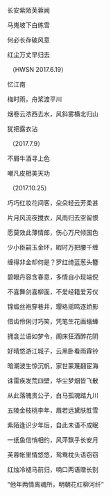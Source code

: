 长安紫陌芙蓉阙

马嵬坡下白练雪

何必长存破风意

红尘万丈早归去

​	（HWSN 2017.6.19）



忆江南

梅时雨，舟桨渡平川

烟卷云浓西去水，风斜雾横北归山

犹把露衣沾

​	（2017.7.9）



不屑牛酒寻上色

嘲凡皮相美天功

​	（2017.10.25）



巧巧红妆花间客，朵朵轻云芳柔甚

片月风流夜搅衣，风雨归去空留恨

愿莫效此薄情郎，伤心万尺倾国色



少小臣嗣玉金环，暇时万把腰千缠

缠得非金却何是？罗红绮蓝葱头簪

碧眼丹容含春意，多情自小现端倪

不喜舞剑喜柳面，不爱经籍爱芳仪

锦缎丝袍穿巷井，璎珞摇鸣逐娇影

借齿伶俐讨巧笑，凭笔生花画蛾螓

拥衾兰语如梦令，阁床狂酒醉花阴

好晴悠游江城子，云黑卧看雨霖铃



暗潮波生惊沉帆，家世蒙蔑翻宦海

诛雷疾发荒四壁，华尘梦烟皆飞散

从此落魄贵公子，白马孤魂踏九川



五陵金枝桃李年，眉若远黛肤胜雪

紫陌逢识少年后，自此未语不成眠

一纸鱼信悄相约，风萍飘乎长安月

芙蓉帐里情悠悠，鸳鸯枕头语窃窃

红烛冷褪马前归，喃口两语赠长别

“他年两情离魂所，明朝花红柳河纤”
